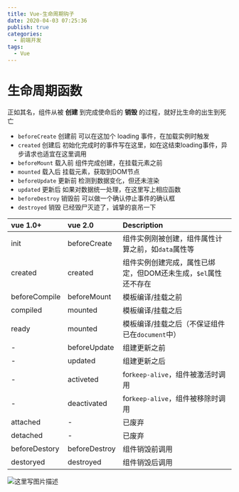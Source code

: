 ```yaml
---
title: Vue-生命周期钩子
date: 2020-04-03 07:25:36
publish: true
categories:
  - 前端开发
tags:
  - Vue
---
```


<Boxx/>

# 生命周期函数
正如其名，组件从被 **创建** 到完成使命后的 **销毁** 的过程，就好比生命的出生到死亡

- `beforeCreate` 创建前
可以在这加个 loading 事件，在加载实例时触发
- `created` 创建后
初始化完成时的事件写在这里，如在这结束loading事件，异步请求也适宜在这里调用
- `beforeMount` 载入前
组件完成创建，在挂载元素之前
- `mounted` 载入后
挂载元素，获取到DOM节点
- `beforeUpdate` 更新前
检测到数据变化，但还未渲染
- `updated` 更新后
如果对数据统一处理，在这里写上相应函数
- `beforeDestroy` 销毁前
可以做一个确认停止事件的确认框
- `destroyed` 销毁
已经毁尸灭迹了，诚挚的哀吊一下

| vue 1.0+ | vue 2.0 | Description |
| :- | :- | :- |
| init | beforeCreate | 组件实例刚被创建，组件属性计算之前，如`data`属性等 |
| created | created | 组件实例创建完成，属性已绑定，但DOM还未生成，`$el`属性还不存在 |
| beforeCompile | beforeMount | 模板编译/挂载之前 |
| compiled | mounted | 模板编译/挂载之后 |
| ready | mounted | 模板编译/挂载之后（不保证组件已在`document`中） |
| - | beforeUpdate | 组建更新之前 |
| - | updated | 组建更新之后 |
| - | activeted | for`keep-alive`，组件被激活时调用 |
| - | deactivated | for`keep-alive`，组件被移除时调用 |
| attached | - | 已废弃 |
| detached | - | 已废弃 |
| beforeDestory | beforeDestroy | 组件销毁前调用 |
| destoryed | destroyed | 组件销毁后调用 |

![这里写图片描述](https://wildye.cn/static/images/blog/58c8a9a0/01.jpg)
